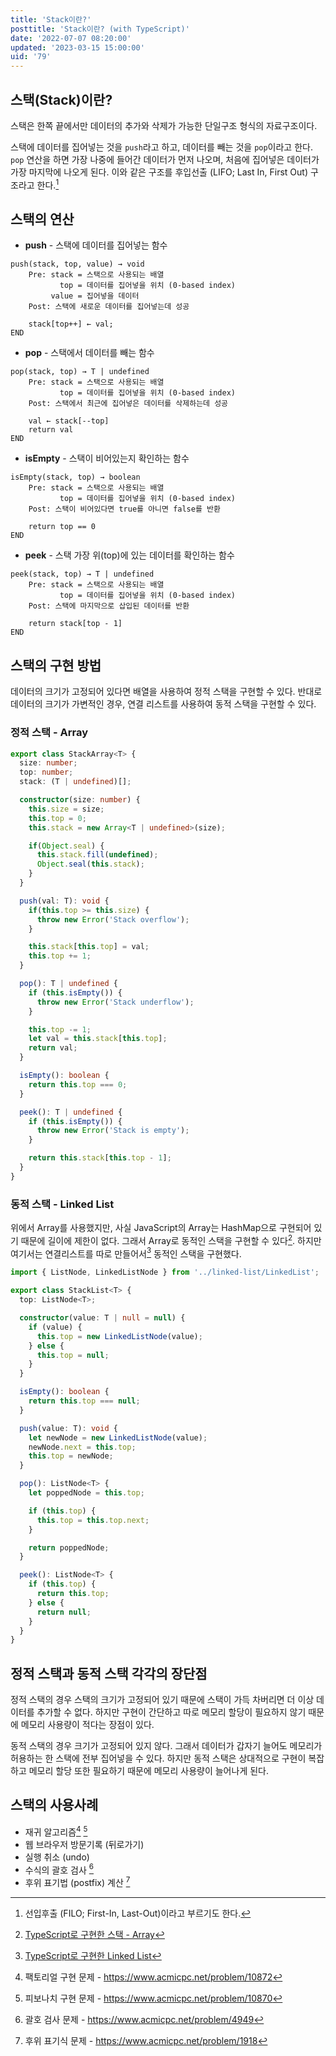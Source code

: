 ```yaml
---
title: 'Stack이란?'
posttitle: 'Stack이란? (with TypeScript)'
date: '2022-07-07 08:20:00'
updated: '2023-03-15 15:00:00'
uid: '79'
---
```


## 스택(Stack)이란?

스택은 한쪽 끝에서만 데이터의 추가와 삭제가 가능한 단일구조 형식의 자료구조이다.

스택에 데이터를 집어넣는 것을 `push`라고 하고, 데이터를 빼는 것을 `pop`이라고 한다. `pop` 연산을 하면 가장 나중에 들어간 데이터가 먼저 나오며, 처음에 집어넣은 데이터가 가장 마지막에 나오게 된다. 이와 같은 구조를 후입선출 (LIFO; Last In, First Out) 구조라고 한다.[^1]

## 스택의 연산

- **push** - 스택에 데이터를 집어넣는 함수

```text
push(stack, top, value) → void
    Pre: stack = 스택으로 사용되는 배열
           top = 데이터를 집어넣을 위치 (0-based index)
         value = 집어넣을 데이터
    Post: 스택에 새로운 데이터를 집어넣는데 성공

    stack[top++] ← val;
END
```

- **pop** - 스택에서 데이터를 빼는 함수

```text
pop(stack, top) → T | undefined
    Pre: stack = 스택으로 사용되는 배열
           top = 데이터를 집어넣을 위치 (0-based index)
    Post: 스택에서 최근에 집어넣은 데이터를 삭제하는데 성공

    val ← stack[--top]
    return val
END
```

- **isEmpty** - 스택이 비어있는지 확인하는 함수

```text
isEmpty(stack, top) → boolean
    Pre: stack = 스택으로 사용되는 배열
           top = 데이터를 집어넣을 위치 (0-based index)
    Post: 스택이 비어있다면 true를 아니면 false를 반환

    return top == 0
END
```

- **peek** - 스택 가장 위(top)에 있는 데이터를 확인하는 함수

```text
peek(stack, top) → T | undefined
    Pre: stack = 스택으로 사용되는 배열
           top = 데이터를 집어넣을 위치 (0-based index)
    Post: 스택에 마지막으로 삽입된 데이터를 반환

    return stack[top - 1]
END
```

## 스택의 구현 방법

데이터의 크기가 고정되어 있다면 배열을 사용하여 정적 스택을 구현할 수 있다. 반대로 데이터의 크기가 가변적인 경우, 연결 리스트를 사용하여 동적 스택을 구현할 수 있다.

### 정적 스택 - Array

```typescript
export class StackArray<T> {
  size: number;
  top: number;
  stack: (T | undefined)[];

  constructor(size: number) {
    this.size = size;
    this.top = 0;
    this.stack = new Array<T | undefined>(size);

    if(Object.seal) {
      this.stack.fill(undefined);
      Object.seal(this.stack);
    }
  }

  push(val: T): void {
    if(this.top >= this.size) {
      throw new Error('Stack overflow');
    }

    this.stack[this.top] = val;
    this.top += 1;
  }

  pop(): T | undefined {
    if (this.isEmpty()) {
      throw new Error('Stack underflow');
    }

    this.top -= 1;
    let val = this.stack[this.top];
    return val;
  }

  isEmpty(): boolean {
    return this.top === 0;
  }

  peek(): T | undefined {
    if (this.isEmpty()) {
      throw new Error('Stack is empty');
    }

    return this.stack[this.top - 1];
  }
}
```

### 동적 스택 - Linked List

위에서 Array를 사용했지만, 사실 JavaScript의 Array는 HashMap으로 구현되어 있기 때문에 길이에 제한이 없다. 그래서 Array로 동적인 스택을 구현할 수 있다[^a]. 하지만 여기서는 연결리스트를 따로 만들어서[^b] 동적인 스택을 구현했다.

```ts
import { ListNode, LinkedListNode } from '../linked-list/LinkedList';

export class StackList<T> {
  top: ListNode<T>;

  constructor(value: T | null = null) {
    if (value) {
      this.top = new LinkedListNode(value);
    } else {
      this.top = null;
    }
  }

  isEmpty(): boolean {
    return this.top === null;
  }

  push(value: T): void {
    let newNode = new LinkedListNode(value);
    newNode.next = this.top;
    this.top = newNode;
  }

  pop(): ListNode<T> {
    let poppedNode = this.top;

    if (this.top) {
      this.top = this.top.next;
    }

    return poppedNode;
  }

  peek(): ListNode<T> {
    if (this.top) {
      return this.top;
    } else {
      return null;
    }
  }
}
```

## 정적 스택과 동적 스택 각각의 장단점

정적 스택의 경우 스택의 크기가 고정되어 있기 때문에 스택이 가득 차버리면 더 이상 데이터를 추가할 수 없다. 하지만 구현이 간단하고 따로 메모리 할당이 필요하지 않기 때문에 메모리 사용량이 적다는 장점이 있다.

동적 스택의 경우 크기가 고정되어 있지 않다. 그래서 데이터가 갑자기 늘어도 메모리가 허용하는 한 스택에 전부 집어넣을 수 있다. 하지만 동적 스택은 상대적으로 구현이 복잡하고 메모리 할당 또한 필요하기 때문에 메모리 사용량이 늘어나게 된다.

## 스택의 사용사례

- 재귀 알고리즘[^c] [^d]
- 웹 브라우저 방문기록 (뒤로가기)
- 실행 취소 (undo)
- 수식의 괄호 검사 [^e]
- 후위 표기법 (postfix) 계산 [^f]

[^1]: 선입후출 (FILO; First-In, Last-Out)이라고 부르기도 한다.
[^a]: [TypeScript로 구현한 스택 - Array](https://github.com/bprsstnt/typescript-algorithms/blob/main/src/data-structures/stack-array/StackDynamicArray.ts)
[^b]: [TypeScript로 구현한 Linked List](https://github.com/bprsstnt/typescript-algorithms/blob/main/src/data-structures/linked-list/LinkedList.ts)
[^c]: 팩토리얼 구현 문제 - https://www.acmicpc.net/problem/10872
[^d]: 피보나치 구현 문제 - https://www.acmicpc.net/problem/10870
[^e]: 괄호 검사 문제 - https://www.acmicpc.net/problem/4949
[^f]: 후위 표기식 문제 - https://www.acmicpc.net/problem/1918